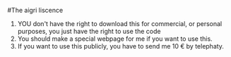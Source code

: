 #The aigri liscence

1) YOU don't have the right to download this for commercial, or personal purposes, you just have the right to use the code
2) You should make a special webpage for me if you want to use this.
3) If you want to use this publicly, you have to send me 10 € by telephaty.
